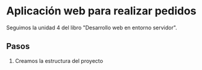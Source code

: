 # Aplicación web para realizar pedidos

Seguimos la unidad 4 del libro "Desarrollo web en entorno servidor".

## Pasos

1. Creamos la estructura del proyecto 
